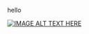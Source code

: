 hello

[![IMAGE ALT TEXT HERE](https://img.youtube.com/vi/YOUTUBE_VIDEO_ID_HERE/0.jpg)](https://www.youtube.com/watch?v=DsZnxZR_WMI)
